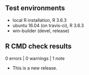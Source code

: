 ## Test environments

* local R installation, R 3.6.3
* ubuntu 16.04 (on travis-ci), R 3.6.3
* win-builder (devel, release)

## R CMD check results

0 errors | 0 warnings | 1 note

* This is a new release.
